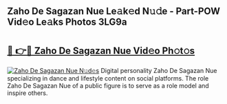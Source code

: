 ## Zaho De Sagazan Nue Le𝚊k𝚎d N𝚞𝚍e - Part-POW Vid𝚎o Le𝚊ks Photos 3LG9a

# <h2><a href="http://fbasx94.evod.top/?m=Zaho+De+Sagazan+Nue">🔗 👉🔴 Zaho De Sagazan Nue Vid𝚎o Ph𝚘t𝚘s</a></h2>

[![Zaho De Sagazan Nue N𝚞d𝚎s](https://i.imgur.com/8V9OHl7.gif)](http://fbasx94.evod.top/?m=Zaho+De+Sagazan+Nue)
Digital personality Zaho De Sagazan Nue specializing in dance and lifestyle content on social platforms. The role Zaho De Sagazan Nue of a public figure is to serve as a role model and inspire others. 
